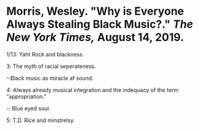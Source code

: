 # Morris, Wesley. "Why is Everyone Always Stealing Black Music?." *The New York Times,* August 14, 2019.  

1/13: Yaht Rock and blackness.  

3: The myth of racial seperateness.  

-:Black music as miracle af sound.  

4: Always already musical integration and the indequacy of the term "appropriation."  

-: Blue eyed soul.  

5: T.D. Rice and minstrelsy.  
